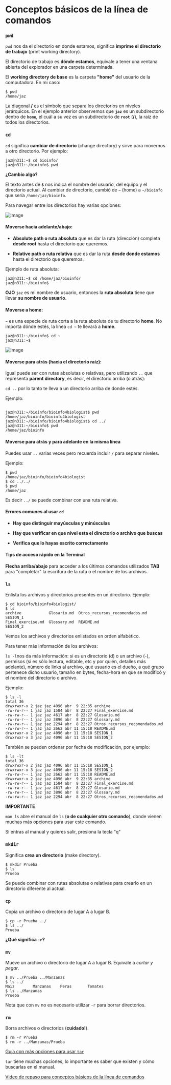 
# Conceptos básicos de la línea de comandos

### `pwd`

`pwd` nos da el directorio en donde estamos, significa **imprime el directorio de trabajo** (print working directory). 

El directorio de trabajo es **dónde estamos**, equivale a tener una ventana abierta del explorador en una carpeta determinada.  

El **working directory de base** es la carpeta **"home"** del usuario de la computadora. En mi caso:

    $ pwd
    /home/jaz
 
La diagonal **/** es el símbolo que separa los directorios en niveles jerárquicos. En el ejemplo anterior observemos que **`jaz`** es un subdirectorio dentro de **`home`**, el cuál a su vez es un subdirectorio de **`root`** (**/**), la raíz de todos los directorios.

### `cd`

`cd` significa **cambiar de directorio** (change directory) y sirve para movernos a otro directorio. Por ejemplo:

```
jaz@n311:~$ cd bioinfo/
jaz@n311:~/bioinfo$ pwd

```





**¿Cambio algo?**

El texto antes de **`$`** nos indica el nombre del usuario, del equipo y el directorio actual. Al cambiar de directorio, cambió de **`~`** (home) a `~/bioinfo` que sería `/home/jaz/bioinfo`. 




Para navegar entre los directorios hay varias opciones:

![image](https://user-images.githubusercontent.com/25624961/231310426-d6a80ec1-abe9-47ae-b1c7-bfbae793b217.png)



#### Moverse hacia adelante/abajo:

* **Absolute path o ruta absoluta** que es dar la ruta (dirección) completa **desde root** hasta el directorio que queremos.

* **Relative path o ruta relativa** que es dar la ruta **desde donde estamos** hasta el directorio que queremos.

Ejemplo de ruta absoluta:

```
jaz@n311:~$ cd /home/jaz/bioinfo/
jaz@n311:~/bioinfo$ 

```

**OJO** 
`jaz` es mi nombre de usuario, entonces la **ruta absoluta** tiene que llevar **su nombre de usuario**.


#### Moverse a home:

`~` es una especie de ruta corta a la ruta absoluta de tu directorio **home**. No importa dónde estés, la línea `cd ~` te llevará a **home**. 


```
jaz@n311:~/bioinfo$ cd ~
jaz@n311:~$ 
```


![image](https://user-images.githubusercontent.com/25624961/231311598-668c0e3a-c9fa-4de5-9412-5bb2893b4446.png)





#### Moverse para atrás (hacia el directorio raíz):

Igual puede ser con rutas absolutas o relativas, pero utilizando `..` que representa **parent directory**, es decir, el directorio arriba (o atrás):

`cd ..` por lo tanto te lleva a un directorio arriba de donde estés.

Ejemplo:


```

jaz@n311:~/bioinfo/bioinfo4biologist$ pwd
/home/jaz/bioinfo/bioinfo4biologist
jaz@n311:~/bioinfo/bioinfo4biologist$ cd ../
jaz@n311:~/bioinfo$ pwd
/home/jaz/bioinfo

```

#### Moverse para atrás y para adelante en la misma línea

Puedes usar `..` varias veces pero recuerda incluir `/` para separar niveles. 

Ejemplo:

```
$ pwd
/home/jaz/bioinfo/bioinfo4biologist
$ cd ../../
$ pwd
/home/jaz

```

Es decir `../` se puede combinar con una ruta relativa.


#### Errores comunes al usar `cd`


* **Hay que distinguir mayúsculas y minúsculas**

* **Hay que verificar en que nivel esta el directorio o archivo que buscas**

* **Verifica que lo hayas escrito correctamente**


#### Tips de acceso rápido en la Terminal

**Flecha arriba/abajo** para acceder a los últimos comandos utilizados
**TAB** para "completar" la escritura de la ruta o el nombre de los archivos.


### `ls`

Enlista los archivos y directorios presentes en un directorio. Ejemplo:

```
$ cd bioinfo/bioinfo4biologist/
$ ls
archive            Glosario.md  Otros_recursos_recomendados.md  SESION_1
Final_exercise.md  Glossary.md  README.md                       SESION_2

```

Vemos los archivos y directorios enlistados en orden alfabético. 

Para tener más información de los archivos:

`ls -l`nos da más información: 
si es un directorio (d) o un archivo (-), permisos (si es sólo lectura, editable, etc y por quién, detalles más adelante), número de links al archivo, qué usuario es el dueño, a qué grupo pertenece dicho usuario, tamaño en bytes, fecha-hora en que se modificó y el nombre del directorio o archivo.

Ejemplo:

```
$ ls -l
total 36
drwxrwxr-x 2 jaz jaz 4096 abr  9 22:35 archive
-rw-rw-r-- 1 jaz jaz 1584 abr  8 22:27 Final_exercise.md
-rw-rw-r-- 1 jaz jaz 4617 abr  8 22:27 Glosario.md
-rw-rw-r-- 1 jaz jaz 3896 abr  8 22:27 Glossary.md
-rw-rw-r-- 1 jaz jaz 2294 abr  8 22:27 Otros_recursos_recomendados.md
-rw-rw-r-- 1 jaz jaz 2662 abr 11 15:18 README.md
drwxrwxr-x 2 jaz jaz 4096 abr 11 15:18 SESION_1
drwxrwxr-x 3 jaz jaz 4096 abr 11 15:18 SESION_2

```

También se pueden ordenar por fecha de modificación, por ejemplo:

```
$ ls -lt
total 36
drwxrwxr-x 2 jaz jaz 4096 abr 11 15:18 SESION_1
drwxrwxr-x 3 jaz jaz 4096 abr 11 15:18 SESION_2
-rw-rw-r-- 1 jaz jaz 2662 abr 11 15:18 README.md
drwxrwxr-x 2 jaz jaz 4096 abr  9 22:35 archive
-rw-rw-r-- 1 jaz jaz 1584 abr  8 22:27 Final_exercise.md
-rw-rw-r-- 1 jaz jaz 4617 abr  8 22:27 Glosario.md
-rw-rw-r-- 1 jaz jaz 3896 abr  8 22:27 Glossary.md
-rw-rw-r-- 1 jaz jaz 2294 abr  8 22:27 Otros_recursos_recomendados.md

```

**IMPORTANTE**

`man ls` abre el manual de `ls` (**o de cualquier otro comando**), donde vienen muchas más opciones para usar este comando.

Si entras al manual y quieres salir, presiona la tecla "q" 


### `mkdir`

Significa **crea un directorio** (make directory). 

```
$ mkdir Prueba
$ ls
Prueba
```

Se puede combinar con rutas absolutas o relativas para crearlo en un directorio diferente al actual.


### `cp`

Copia un archivo o directorio de lugar A a lugar B.

```
$ cp -r Prueba ../
$ ls ../
Prueba
```


**¿Qué significa `-r`?**


### `mv`

Mueve un archivo o directorio de lugar A a lugar B. Equivale a _cortar y pegar_.

```
$ mv ../Prueba ../Manzanas
$ ls ../
Maiz		Manzanas	Peras		Tomates
$ ls ../Manzanas
Prueba

```

Nota que con `mv` no es necesario utilizar `-r` para borrar directorios.


### `rm`

Borra archivos o directorios  (**cuidado!**).

```
$ rm -r Prueba
$ rm -r ../Manzanas/Prueba
```


[Guía con más opciones para usar `tar`](http://www.tecmint.com/18-tar-command-examples-in-linux/)

`tar` tiene muchas opciones, lo importante es saber que existen y cómo buscarlas en el manual.


[Video de repaso para conceptos básicos de la línea de comandos](https://drive.google.com/file/d/11GkVnLle3i96RNKEW12sZtv6_dH35THJ/view?usp=sharing)
